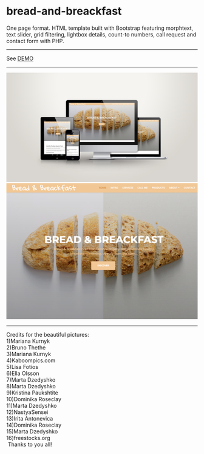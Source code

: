 # bread-and-breackfast
One page format. HTML template built with Bootstrap featuring morphtext, text slider, grid filtering, lightbox details, count-to numbers, call request and contact form with PHP.<br/>
<hr>
<p>See <a href="https://agusprats.github.io/bread-and-breackfast/" target="new">DEMO</a>
<br/>
<hr>
<img src="mockupb&b.jpg">
<img src="b&b.png">
<hr>
Credits for the beautiful pictures:<br/>
1)Mariana Kurnyk<br/>
2)Bruno Thethe<br/>
3)Mariana Kurnyk<br/>
4)Kaboompics.com<br/>
5)Lisa Fotios<br/>
6)Ella Olsson<br/>
7)Marta Dzedyshko<br/>
8)Marta Dzedyshko<br/>
9)Kristina Paukshtite<br/>
10)Dominika Roseclay<br/>
11)Marta Dzedyshko<br/>
12)NastyaSensei<br/>
13)Irita Antonevica<br/>
14)Dominika Roseclay<br/>
15)Marta Dzedyshko<br/>
16)freestocks.org<br/>
 Thanks to you all!


